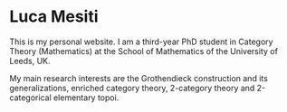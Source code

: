 # Luca Mesiti

This is my personal website. I am a third-year PhD student in Category Theory (Mathematics) at the School of Mathematics of the University of Leeds, UK.

My main research interests are the Grothendieck construction and its generalizations, enriched category theory, 2-category theory and 2-categorical elementary topoi.

